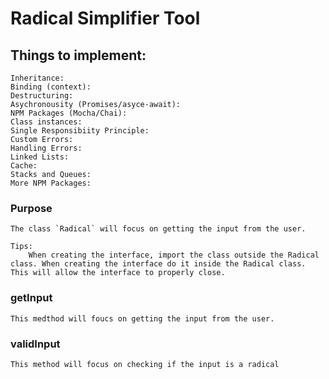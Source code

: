 # Radical Simplifier Tool #

## Things to implement:
    Inheritance:
    Binding (context):
    Destructuring:
    Asychronousity (Promises/asyce-await):
    NPM Packages (Mocha/Chai):
    Class instances:
    Single Responsibiity Principle:
    Custom Errors:
    Handling Errors:
    Linked Lists:
    Cache:
    Stacks and Queues:
    More NPM Packages:


### Purpose
    The class `Radical` will focus on getting the input from the user.

    Tips:
        When creating the interface, import the class outside the Radical class. When creating the interface do it inside the Radical class. This will allow the interface to properly close.

### getInput
    This medthod will foucs on getting the input from the user.


### validInput
    This method will focus on checking if the input is a radical
